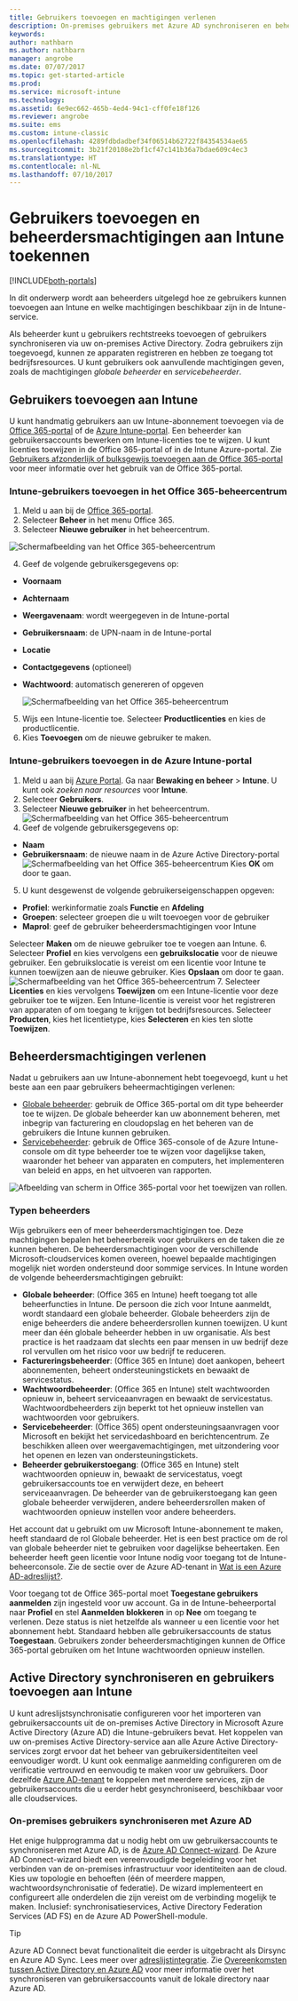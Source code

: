 ```yaml
---
title: Gebruikers toevoegen en machtigingen verlenen
description: On-premises gebruikers met Azure AD synchroniseren en beheerdersmachtigingen voor uw Intune-abonnement verlenen
keywords: 
author: nathbarn
ms.author: nathbarn
manager: angrobe
ms.date: 07/07/2017
ms.topic: get-started-article
ms.prod: 
ms.service: microsoft-intune
ms.technology: 
ms.assetid: 6e9ec662-465b-4ed4-94c1-cff0fe18f126
ms.reviewer: angrobe
ms.suite: ems
ms.custom: intune-classic
ms.openlocfilehash: 4289fdbdadbef34f06514b62722f84354534ae65
ms.sourcegitcommit: 3b21f20108e2bf1cf47c141b36a7bdae609c4ec3
ms.translationtype: HT
ms.contentlocale: nl-NL
ms.lasthandoff: 07/10/2017
---
```

# <a name="add-users-and-give-administrative-permission-to-intune"></a>Gebruikers toevoegen en beheerdersmachtigingen aan Intune toekennen

[!INCLUDE[both-portals](./includes/note-for-both-portals.md)]

In dit onderwerp wordt aan beheerders uitgelegd hoe ze gebruikers kunnen toevoegen aan Intune en welke machtigingen beschikbaar zijn in de Intune-service.

Als beheerder kunt u gebruikers rechtstreeks toevoegen of gebruikers synchroniseren via uw on-premises Active Directory. Zodra gebruikers zijn toegevoegd, kunnen ze apparaten registreren en hebben ze toegang tot bedrijfsresources. U kunt gebruikers ook aanvullende machtigingen geven, zoals de machtigingen *globale beheerder* en *servicebeheerder*.

## <a name="add-users-to-intune"></a>Gebruikers toevoegen aan Intune
U kunt handmatig gebruikers aan uw Intune-abonnement toevoegen via de [Office 365-portal](https://www.office.com/signin) of de [Azure Intune-portal](https://portal.azure.com/#blade/Microsoft_Intune_DeviceSettings/ExtensionLandingBlade/overview). Een beheerder kan gebruikersaccounts bewerken om Intune-licenties toe te wijzen. U kunt licenties toewijzen in de Office 365-portal of in de Intune Azure-portal. Zie [Gebruikers afzonderlijk of bulksgewijs toevoegen aan de Office 365-portal](https://support.office.com/article/Add-users-individually-or-in-bulk-to-Office-365-Admin-Help-1970f7d6-03b5-442f-b385-5880b9c256ec) voor meer informatie over het gebruik van de Office 365-portal.

### <a name="add-intune-users-in-the-office-365-admin-center"></a>Intune-gebruikers toevoegen in het Office 365-beheercentrum
1. Meld u aan bij de [Office 365-portal](https://www.office.com/signin).
2. Selecteer **Beheer** in het menu Office 365.
3. Selecteer **Nieuwe gebruiker** in het beheercentrum.

  ![Schermafbeelding van het Office 365-beheercentrum](media/office-add-user.png)

4. Geef de volgende gebruikersgegevens op:
  - **Voornaam**
  - **Achternaam**
  - **Weergavenaam**: wordt weergegeven in de Intune-portal
  - **Gebruikersnaam**: de UPN-naam in de Intune-portal
  - **Locatie**
  - **Contactgegevens** (optioneel)
  - **Wachtwoord**: automatisch genereren of opgeven

     ![Schermafbeelding van het Office 365-beheercentrum](media/office-add-user-details.png)

5. Wijs een Intune-licentie toe. Selecteer **Productlicenties** en kies de productlicentie.
6. Kies **Toevoegen** om de nieuwe gebruiker te maken.

### <a name="add-intune-users-in-the-azure-intune-portal"></a>Intune-gebruikers toevoegen in de Azure Intune-portal
1. Meld u aan bij [Azure Portal](https://portal.azure.com). Ga naar **Bewaking en beheer** > **Intune**. U kunt ook *zoeken naar resources* voor **Intune**.
2. Selecteer **Gebruikers**.
3. Selecteer **Nieuwe gebruiker** in het beheercentrum.
  ![Schermafbeelding van het Office 365-beheercentrum](media/intune-add-user.png)
4. Geef de volgende gebruikersgegevens op:
  - **Naam**
  - **Gebruikersnaam**: de nieuwe naam in de Azure Active Directory-portal ![Schermafbeelding van het Office 365-beheercentrum](media/intune-add-user-info.png) Kies **OK** om door te gaan.
5. U kunt desgewenst de volgende gebruikerseigenschappen opgeven:
  - **Profiel**: werkinformatie zoals **Functie** en **Afdeling**
  -  **Groepen**: selecteer groepen die u wilt toevoegen voor de gebruiker
  - **Maprol**: geef de gebruiker beheerdersmachtigingen voor Intune

  Selecteer **Maken** om de nieuwe gebruiker toe te voegen aan Intune.
6. Selecteer **Profiel** en kies vervolgens een **gebruikslocatie** voor de nieuwe gebruiker. Een gebruikslocatie is vereist om een licentie voor Intune te kunnen toewijzen aan de nieuwe gebruiker. Kies **Opslaan** om door te gaan.
    ![Schermafbeelding van het Office 365-beheercentrum](media/intune-add-user-loc.png)
7. Selecteer **Licenties** en kies vervolgens **Toewijzen** om een Intune-licentie voor deze gebruiker toe te wijzen. Een Intune-licentie is vereist voor het registreren van apparaten of om toegang te krijgen tot bedrijfsresources. Selecteer **Producten**, kies het licentietype, kies **Selecteren** en kies ten slotte **Toewijzen**.

## <a name="grant-admin-permissions"></a>Beheerdersmachtigingen verlenen

Nadat u gebruikers aan uw Intune-abonnement hebt toegevoegd, kunt u het beste aan een paar gebruikers beheermachtigingen verlenen:
-   [Globale beheerder](#tenant-administrator): gebruik de Office 365-portal om dit type beheerder toe te wijzen. De globale beheerder kan uw abonnement beheren, met inbegrip van facturering en cloudopslag en het beheren van de gebruikers die Intune kunnen gebruiken.
-   [Servicebeheerder](#service-administrator): gebruik de Office 365-console of de Azure Intune-console om dit type beheerder toe te wijzen voor dagelijkse taken, waaronder het beheer van apparaten en computers, het implementeren van beleid en apps, en het uitvoeren van rapporten.

![Afbeelding van scherm in Office 365-portal voor het toewijzen van rollen.](./media/office-assign-roles.png)

### <a name="types-of-administrators"></a>Typen beheerders

Wijs gebruikers een of meer beheerdersmachtigingen toe. Deze machtigingen bepalen het beheerbereik voor gebruikers en de taken die ze kunnen beheren. De beheerdersmachtigingen voor de verschillende Microsoft-cloudservices komen overeen, hoewel bepaalde machtigingen mogelijk niet worden ondersteund door sommige services. In Intune worden de volgende beheerdersmachtigingen gebruikt:

- **Globale beheerder**: (Office 365 en Intune) heeft toegang tot alle beheerfuncties in Intune. De persoon die zich voor Intune aanmeldt, wordt standaard een globale beheerder. Globale beheerders zijn de enige beheerders die andere beheerdersrollen kunnen toewijzen. U kunt meer dan één globale beheerder hebben in uw organisatie. Als best practice is het raadzaam dat slechts een paar mensen in uw bedrijf deze rol vervullen om het risico voor uw bedrijf te reduceren.
- **Factureringsbeheerder**: (Office 365 en Intune) doet aankopen, beheert abonnementen, beheert ondersteuningstickets en bewaakt de servicestatus.
- **Wachtwoordbeheerder**: (Office 365 en Intune) stelt wachtwoorden opnieuw in, beheert serviceaanvragen en bewaakt de servicestatus. Wachtwoordbeheerders zijn beperkt tot het opnieuw instellen van wachtwoorden voor gebruikers.
- **Servicebeheerder**: (Office 365) opent ondersteuningsaanvragen voor Microsoft en bekijkt het servicedashboard en berichtencentrum. Ze beschikken alleen over weergavemachtigingen, met uitzondering voor het openen en lezen van ondersteuningstickets.
- **Beheerder gebruikerstoegang**: (Office 365 en Intune) stelt wachtwoorden opnieuw in, bewaakt de servicestatus, voegt gebruikersaccounts toe en verwijdert deze, en beheert serviceaanvragen. De beheerder van de gebruikerstoegang kan geen globale beheerder verwijderen, andere beheerdersrollen maken of wachtwoorden opnieuw instellen voor andere beheerders.

Het account dat u gebruikt om uw Microsoft Intune-abonnement te maken, heeft standaard de rol Globale beheerder. Het is een best practice om de rol van globale beheerder niet te gebruiken voor dagelijkse beheertaken. Een beheerder heeft geen licentie voor Intune nodig voor toegang tot de Intune-beheerconsole. Zie de sectie over de Azure AD-tenant in [Wat is een Azure AD-adreslijst?](http://technet.microsoft.com/library/jj573650.aspx).

Voor toegang tot de Office 365-portal moet **Toegestane gebruikers aanmelden** zijn ingesteld voor uw account. Ga in de Intune-beheerportal naar **Profiel** en stel **Aanmelden blokkeren** in op **Nee** om toegang te verlenen. Deze status is niet hetzelfde als wanneer u een licentie voor het abonnement hebt. Standaard hebben alle gebruikersaccounts de status **Toegestaan**. Gebruikers zonder beheerdersmachtigingen kunnen de Office 365-portal gebruiken om het Intune wachtwoorden opnieuw instellen.

## <a name="sync-active-directory-and-add-users-to-intune"></a>Active Directory synchroniseren en gebruikers toevoegen aan Intune
U kunt adreslijstsynchronisatie configureren voor het importeren van gebruikersaccounts uit de on-premises Active Directory in Microsoft Azure Active Directory (Azure AD) die Intune-gebruikers bevat. Het koppelen van uw on-premises Active Directory-service aan alle Azure Active Directory-services zorgt ervoor dat het beheer van gebruikersidentiteiten veel eenvoudiger wordt. U kunt ook eenmalige aanmelding configureren om de verificatie vertrouwd en eenvoudig te maken voor uw gebruikers. Door dezelfde [Azure AD-tenant](https://azure.microsoft.com/documentation/articles/active-directory-aadconnect/) te koppelen met meerdere services, zijn de gebruikersaccounts die u eerder hebt gesynchroniseerd, beschikbaar voor alle cloudservices.

### <a name="how-to-sync-on-premises-users-with-azure-ad"></a>On-premises gebruikers synchroniseren met Azure AD
Het enige hulpprogramma dat u nodig hebt om uw gebruikersaccounts te synchroniseren met Azure AD, is de [Azure AD Connect-wizard](https://www.microsoft.com/download/details.aspx?id=47594). De Azure AD Connect-wizard biedt een vereenvoudigde begeleiding voor het verbinden van de on-premises infrastructuur voor identiteiten aan de cloud.  Kies uw topologie en behoeften (één of meerdere mappen, wachtwoordsynchronisatie of federatie). De wizard implementeert en configureert alle onderdelen die zijn vereist om de verbinding mogelijk te maken. Inclusief: synchronisatieservices, Active Directory Federation Services (AD FS) en de Azure AD PowerShell-module.

> [!TIP]
> Azure AD Connect bevat functionaliteit die eerder is uitgebracht als Dirsync en Azure AD Sync. Lees meer over [adreslijstintegratie](http://technet.microsoft.com/library/jj573653.aspx). Zie [Overeenkomsten tussen Active Directory en Azure AD](http://technet.microsoft.com/library/dn518177.aspx) voor meer informatie over het synchroniseren van gebruikersaccounts vanuit de lokale directory naar Azure AD.
